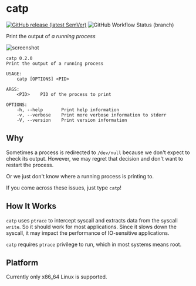 # catp

[![GitHub release (latest SemVer)](https://img.shields.io/github/v/release/rapiz1/catp)](https://github.com/rapiz1/rathole/releases)
![GitHub Workflow Status (branch)](https://img.shields.io/github/workflow/status/rapiz1/catp/Rust/main)

Print the output of *a running process*

![screenshot](docs/img/screenshot.png)

```plain
catp 0.2.0
Print the output of a running process

USAGE:
    catp [OPTIONS] <PID>

ARGS:
    <PID>    PID of the process to print

OPTIONS:
    -h, --help       Print help information
    -v, --verbose    Print more verbose information to stderr
    -V, --version    Print version information
```

## Why

Sometimes a process is redirected to `/dev/null` because we don't expect to check its output.
However, we may regret that decision and don't want to restart the process.

Or we just don't know where a running process is printing to.

If you come across these issues, just type `catp`!

## How It Works

`catp` uses `ptrace` to intercept syscall and extracts data from the syscall `write`.
So it should work for most applications. Since it slows down the syscall, it may impact the performance of IO-sensitive applications.

`catp` requires `ptrace` privilege to run, which in most systems means root.

## Platform

Currently only x86_64 Linux is supported.
